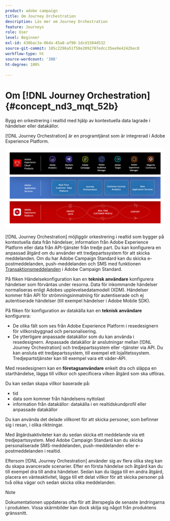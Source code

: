 ```yaml
---
product: adobe campaign
title: Om Journey Orchestration
description: Läs mer om Journey Orchestration
feature: Journeys
role: User
level: Beginner
exl-id: 430bac3a-06da-45a8-af90-1dcd1504d532
source-git-commit: 185c2296a51f58e2092787edcc35ee9e4242bec8
workflow-type: ht
source-wordcount: '388'
ht-degree: 100%

---
```


# Om [!DNL Journey Orchestration]{#concept_nd3_mqt_52b}

Bygg en orkestrering i realtid med hjälp av kontextuella data lagrade i händelser eller datakällor.

[!DNL Journey Orchestration] är en programtjänst som är integrerad i Adobe Experience Platform.

![](../assets/journeydiagram.png)

[!DNL Journey Orchestration] möjliggör orkestrering i realtid som bygger på kontextuella data från händelser, information från Adobe Experience Platform eller data från API-tjänster från tredje part. Du kan konfigurera en anpassad åtgärd om du använder ett tredjepartssystem för att skicka meddelanden. Om du har Adobe Campaign Standard kan du skicka e-postmeddelanden, push-meddelanden och SMS med funktionen [Transaktionsmeddelanden](https://experienceleague.adobe.com/docs/campaign-standard/using/communication-channels/transactional-messaging/getting-started-with-transactional-msg.html?lang=sv) i Adobe Campaign Standard.

På fliken Händelsekonfiguration kan en **teknisk användare** konfigurera händelser som förväntas under resorna. Data för inkommande händelser normaliseras enligt Adobes upplevelsedatamodell (XDM). Händelser kommer från API för strömningsinmatning för autentiserade och ej autentiserade händelser (till exempel händelser i Adobe Mobile SDK).

På fliken för konfiguration av datakälla kan en **teknisk användare** konfigurera:

* De olika fält som ses från Adobe Experience Platform i resedesignern för villkorsbyggnad och personalisering.
* De ytterligare anpassade datakällor som du kan använda i resedesignern. Anpassade datakällor är anslutningar mellan [!DNL Journey Orchestration] och tredjepartssystem eller -tjänster via API. Du kan ansluta ett tredjepartssystem, till exempel ett lojalitetssystem. Tredjepartstjänster kan till exempel vara ett väder-API.

Med resedesignern kan en **företagsanvändare** enkelt dra och släppa en starthändelse, lägga till villkor och specificera vilken åtgärd som ska utföras.

Du kan sedan skapa villkor baserade på:

* tid
* data som kommer från händelsens nyttolast
* information från datakällor: datakälla i en realtidskundprofil eller anpassade datakällor

Du kan använda det delade villkoret för att skicka personer, som befinner sig i resan, i olika riktningar.

Med åtgärdsaktiviteter kan du sedan skicka ett meddelande via ett tredjepartssystem. Med Adobe Campaign Standard kan du skicka personaliserade SMS-meddelanden, push-meddelanden eller e-postmeddelanden i realtid.

Eftersom [!DNL Journey Orchestration] använder sig av flera olika steg kan du skapa avancerade scenarier. Efter en första händelse och åtgärd kan du till exempel dra till andra händelser. Sedan kan du lägga till en andra åtgärd, placera en vänteaktivitet, lägga till ett delat villkor för att skicka personer på två olika vägar och sedan skicka olika meddelanden.

>[!NOTE]
>
>Dokumentationen uppdateras ofta för att återspegla de senaste ändringarna i produkten. Vissa skärmbilder kan dock skilja sig något från produktens gränssnitt.
